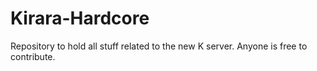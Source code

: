 # Kirara-Hardcore
Repository to hold all stuff related to the new K server. Anyone is free to contribute.

